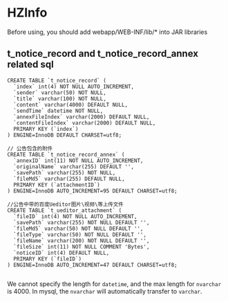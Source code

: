 # HZInfo

Before using, you should add webapp/WEB-INF/lib/* into JAR libraries

t_notice_record and t_notice_record_annex related sql
----

```
CREATE TABLE `t_notice_record` (
  `index` int(4) NOT NULL AUTO_INCREMENT,
  `sender` varchar(50) NOT NULL,
  `title` varchar(100) NOT NULL,
  `content` varchar(4000) DEFAULT NULL,
  `sendTime` datetime NOT NULL,
  `annexFileIndex` varchar(2000) DEFAULT NULL,
  `contentFileIndex` varchar(2000) DEFAULT NULL,
  PRIMARY KEY (`index`)
) ENGINE=InnoDB DEFAULT CHARSET=utf8;

// 公告包含的附件
CREATE TABLE `t_notice_record_annex` (
  `annexID` int(11) NOT NULL AUTO_INCREMENT,
  `originalName` varchar(255) DEFAULT '',
  `savePath` varchar(255) NOT NULL,
  `fileMd5` varchar(255) DEFAULT NULL,
  PRIMARY KEY (`attachmentID`)
) ENGINE=InnoDB AUTO_INCREMENT=95 DEFAULT CHARSET=utf8;

//公告中带的百度Ueditor图片\视频\等上传文件
CREATE TABLE `t_ueditor_attachment` (
  `fileID` int(4) NOT NULL AUTO_INCREMENT,
  `savePath` varchar(255) NOT NULL DEFAULT '',
  `fileMd5` varchar(50) NOT NULL DEFAULT '',
  `fileType` varchar(50) NOT NULL DEFAULT '',
  `fileName` varchar(200) NOT NULL DEFAULT '',
  `fileSize` int(11) NOT NULL COMMENT 'Bytes',
  `noticeID` int(4) DEFAULT NULL,
  PRIMARY KEY (`fileID`)
) ENGINE=InnoDB AUTO_INCREMENT=47 DEFAULT CHARSET=utf8;


```

We cannot specify the length for ```datetime```, and the max length for ```nvarchar``` is 4000.
In mysql, the ```nvarchar``` will automatically transfer to ```varchar```.
